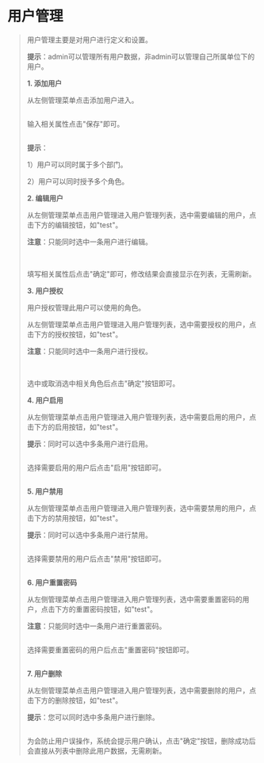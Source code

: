 # 用户管理 #
<p>
<blockquote><span>用户管理主要是对用户进行定义和设置。</span></p>
<p>
<b><span>提示</span></b><span>：<span>admin</span>可以管理所有用户数据，非<span>admin</span>可以管理自己所属单位下的用户。</span></p>
<p>
<b><span><span>1.<span>    </span></span></span></b><b><span>添加用户</span></b></p>
<p>
<span>从左侧管理菜单点击添加用户进入。</span></p>
<p>
<a href='http://static.oschina.net/uploads/space/2012/1224/122656_VTjz_916014.gif'><img src='http://static.oschina.net/uploads/space/2012/1224/122656_VTjz_916014.gif' alt='' /></a></p>
<p>
<blockquote></p>
<p>
</p>
<p>
</blockquote><span>输入相关属性点击"保存"即可。</span></p>
<p>
<a href='http://static.oschina.net/uploads/space/2012/1224/122750_EJiJ_916014.gif'><img src='http://static.oschina.net/uploads/space/2012/1224/122750_EJiJ_916014.gif' alt='' /></a></p>
<p>
<blockquote></p>
<p>
</p>
<p>
</blockquote><b><span>提示</span></b><span>：</span></p>
<p>
<span>1</span><span>）用户可以同时属于多个部门。</span></p>
<p>
<span>2</span><span>）用户可以同时授予多个角色。</span></p>
<p>
<b><span><span>2.<span>    </span></span></span></b><b><span>编辑用户</span></b></p>
<p>
<span>从左侧管理菜单点击用户管理进入用户管理列表，选中需要编辑的用户，点击下方的编辑按钮，如"<span>test</span>"。</span></p>
<p>
<b><span>注意</span></b><span>：只能同时选中一条用户进行编辑。</span></p>
<p>
<a href='http://static.oschina.net/uploads/space/2012/1224/122828_6UUs_916014.gif'><img src='http://static.oschina.net/uploads/space/2012/1224/122828_6UUs_916014.gif' alt='' /></a> <a href='http://static.oschina.net/uploads/space/2012/1224/122850_79Rd_916014.gif'><img src='http://static.oschina.net/uploads/space/2012/1224/122850_79Rd_916014.gif' alt='' /></a></p>
<p>
<blockquote></p>
<p>
</p>
<p>
</p>
<p>
</blockquote><span>填写相关属性后点击"确定"即可，修改结果会直接显示在列表，无需刷新。</span></p>
<p>
<b><span><span>3.<span>    </span></span></span></b><b><span>用户授权</span></b></p>
<p>
<span>用户授权管理此用户可以使用的角色。</span></p>
<p>
<span>从左侧管理菜单点击用户管理进入用户管理列表，选中需要授权的用户，点击下方的授权按钮，如"<span>test</span>"。</span></p>
<p>
<b><span>注意</span></b><span>：只能同时选中一条用户进行授权。</span></p>
<p>
<a href='http://static.oschina.net/uploads/space/2012/1224/122915_ag9e_916014.gif'><img src='http://static.oschina.net/uploads/space/2012/1224/122915_ag9e_916014.gif' alt='' /></a> <a href='http://static.oschina.net/uploads/space/2012/1224/122934_1rVU_916014.gif'><img src='http://static.oschina.net/uploads/space/2012/1224/122934_1rVU_916014.gif' alt='' /></a></p>
<p>
<blockquote></p>
<p>
</p>
<p>
</p>
<p>
</blockquote><span>选中或取消选中相关角色后点击"确定"按钮即可。</span></p>
<p>
<b><span><span>4.<span>    </span></span></span></b><b><span>用户启用</span></b></p>
<p>
<span>从左侧管理菜单点击用户管理进入用户管理列表，选中需要启用的用户，点击下方的启用按钮，如"<span>test</span>"。</span></p>
<p>
<b><span>提示</span></b><span>：同时可以选中多条用户进行启用。</span></p>
<p>
<a href='http://static.oschina.net/uploads/space/2012/1224/123013_P2H2_916014.gif'><img src='http://static.oschina.net/uploads/space/2012/1224/123013_P2H2_916014.gif' alt='' /></a></p>
<p>
<blockquote></p>
<p>
</p>
<p>
</blockquote><span>选择需要启用的用户后点击"启用"按钮即可。</span></p>
<p>
<a href='http://static.oschina.net/uploads/space/2012/1224/123033_9MQI_916014.gif'><img src='http://static.oschina.net/uploads/space/2012/1224/123033_9MQI_916014.gif' alt='' /></a></p>
<p>
<blockquote></p>
<p>
</p>
<p>
</blockquote><b><span><span>5.<span>    </span></span></span></b><b><span>用户禁用</span></b></p>
<p>
<span>从左侧管理菜单点击用户管理进入用户管理列表，选中需要禁用的用户，点击下方的禁用按钮，如"<span>test</span>"。</span></p>
<p>
<b><span>提示</span></b><span>：同时可以选中多条用户进行禁用。</span></p>
<p>
<a href='http://static.oschina.net/uploads/space/2012/1224/123051_aiJL_916014.gif'><img src='http://static.oschina.net/uploads/space/2012/1224/123051_aiJL_916014.gif' alt='' /></a></p>
<p>
<blockquote></p>
<p>
</p>
<p>
</blockquote><span>选择需要禁用的用户后点击"禁用"按钮即可。</span></p>
<p>
<a href='http://static.oschina.net/uploads/space/2012/1224/123106_g31Y_916014.gif'><img src='http://static.oschina.net/uploads/space/2012/1224/123106_g31Y_916014.gif' alt='' /></a></p>
<p>
<blockquote></p>
<p>
</p>
<p>
</blockquote><b><span><span>6.<span>    </span></span></span></b><b><span>用户重置密码</span></b></p>
<p>
<span>从左侧管理菜单点击用户管理进入用户管理列表，选中需要重置密码的用户，点击下方的重置密码按钮，如"<span>test</span>"。</span></p>
<p>
<b><span>注意</span></b><span>：只能同时选中一条用户进行重置密码。</span></p>
<p>
<a href='http://static.oschina.net/uploads/space/2012/1224/123123_BNqZ_916014.gif'><img src='http://static.oschina.net/uploads/space/2012/1224/123123_BNqZ_916014.gif' alt='' /></a></p>
<p>
<blockquote></p>
<p>
</p>
<p>
</blockquote><span>选择需要</span><span>重置密码</span><span>的用户后点击"</span><span>重置密码</span><span>"按钮即可。</span></p>
<p>
<a href='http://static.oschina.net/uploads/space/2012/1224/123138_gw0G_916014.gif'><img src='http://static.oschina.net/uploads/space/2012/1224/123138_gw0G_916014.gif' alt='' /></a></p>
<p>
<blockquote></p>
<p>
</p>
<p>
</p>
<p>
</blockquote><b><span><span>7.<span>    </span></span></span></b><b><span>用户删除</span></b></p>
<p>
<span>从左侧管理菜单点击用户管理进入用户管理列表，选中需要删除的用户，点击下方的删除按钮，如"<span>test</span>"。</span></p>
<p>
<b><span>提示</span></b><span>：您可以同时选中多条用户进行删除。</span></p>
<p>
<a href='http://static.oschina.net/uploads/space/2012/1224/123157_fKlT_916014.gif'><img src='http://static.oschina.net/uploads/space/2012/1224/123157_fKlT_916014.gif' alt='' /></a></p>
<p>
<blockquote></p>
<p>
</p>
<p>
</p>
<p>
</blockquote><span>为会防止用户误操作，系统会提示用户确认，点击"确定"按钮，删除成功后会直接从列表中删除此用户数据，无需刷新。</span></p>